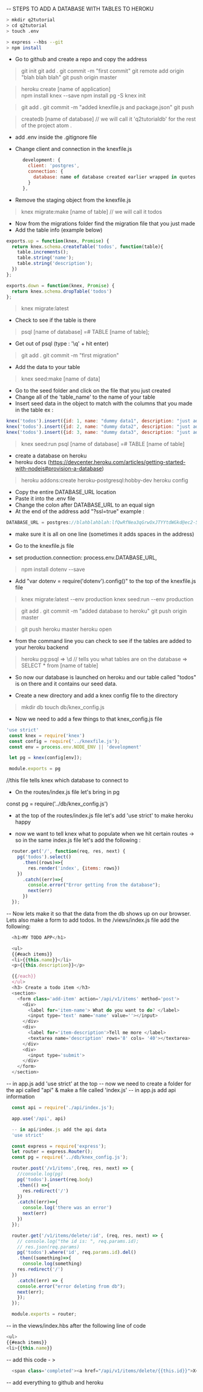 
-- STEPS TO ADD A DATABASE WITH TABLES TO HEROKU
``` bash
> mkdir q2tutorial
> cd q2tutorial
> touch .env

> express --hbs --git
> npm install
```
- Go to github and create a repo and copy the address

> git init
> git add .
> git commit -m "first commit"
> git remote add origin "blah blah blah"
> git push origin master

> heroku create [name of application]  
> npm install knex --save
> npm install pg -S
> knex init

> git add .
> git commit -m "added knexfile.js and package.json"
> git push

> createdb [name of database] // we will call it 'q2tutorialdb' for the rest of the project
> atom .

- add .env inside the .gitignore file

- Change client and connection in the knexfile.js
```javascript
      development: {
        client: 'postgres',
        connection: {
          database: name of database created earlier wrapped in quotes // ex = : 'q2tutorialdb'
        }
      },
```
- Remove the staging object from the knexfile.js

> knex migrate:make [name of table] // we will call it todos

- Now from the migrations folder find the migration file that you just made
- Add the table info (example below)
```javascript
exports.up = function(knex, Promise) {
  return knex.schema.createTable('todos', function(table){
    table.increments();
    table.string('name');
    table.string('description');
  })
};

exports.down = function(knex, Promise) {
  return knex.schema.dropTable('todos')
};
```
> knex migrate:latest

- Check to see if the table is there
> psql [name of database]
 =# TABLE [name of table];

- Get out of psql (type : '\q' + hit enter)
> git add .
> git commit -m "first migration"

- Add the data to your table
> knex seed:make [name of data]

- Go to the seed folder and click on the file that you just created
- Change all of the 'table_name' to the name of your table
- Insert seed data in the object to match with the columns that you made in the table
ex :
```javascript
knex('todos').insert({id: 1, name: "dummy data1", description: "just add it in"}),
knex('todos').insert({id: 2, name: "dummy data2", description: "just add it in"}),
knex('todos').insert({id: 3, name: "dummy data3", description: "just add it in"})
```

> knex seed:run
> psql [name of database]
 =# TABLE [name of table]

- create a database on heroku
- heroku docs (https://devcenter.heroku.com/articles/getting-started-with-nodejs#provision-a-database)

> heroku addons:create heroku-postgresql:hobby-dev
> heroku config

- Copy the entire DATABASE_URL location
- Paste it into the .env file
- Change the colon after DATABASE_URL to an equal sign
- At the end of the address add "?ssl=true"
example :
```javascript
DATABASE_URL = postgres://blahblahblah:lfQwRfNea3qGrwOxJTYYtdWGkd@ec2-54-235-183-28.compute-1.amazonaws.com:5432/d8pr5444mns72?ssl=true
```
- make sure it is all on one line (sometimes it adds spaces in the address)

- Go to the knexfile.js file
- set production.connection: process.env.DATABASE_URL,

> npm install dotenv --save

- Add "var dotenv = require('dotenv').config()" to the top of the knexfile.js file

> knex migrate:latest --env production
> knex seed:run --env production

> git add .
> git commit -m "added database to heroku"
> git push origin master

> git push heroku master
> heroku open

- from the command line you can check to see if the tables are added to your heroku backend
> heroku pg:psql
 => \d // tells you what tables are on the database
 => SELECT * from [name of table]

 - So now our database is launched on heroku and our table called "todos" is on there and it contains our seed data.

 - Create a new directory and add a knex config file to the directory
 > mkdir db
 > touch db/knex_config.js

 - Now we need to add a few things to that knex_config.js file
```javascript
'use strict'
 const knex = require('knex')
 const config = require('../knexfile.js');
 const env = process.env.NODE_ENV || 'development'

 let pg = knex(config[env]);

 module.exports = pg

 ```

 //this file tells knex which database to connect to

 - On the routes/index.js file let's bring in pg

  const pg = require('../db/knex_config.js')

  - at the top of the routes/index.js file let's add 'use strict' to make heroku happy

  - now we want to tell knex what to populate when we hit certain routes -> so in the same index.js file let's add the following :
```javascript
  router.get('/', function(req, res, next) {
    pg('todos').select()
      .then((rows)=>{
        res.render('index', {items: rows})
    })
      .catch((err)=>{
        console.error("Error getting from the database");
        next(err)
      })
  });
```
  -- Now lets make it so that the data from the db shows up on our browser. Lets also make a form to add todos. In the /views/index.js file add the following:
```javascript
  <h1>MY TODO APP</h1>

  <ul>
  {{#each items}}
  <li>{{this.name}}</li>
  <p>{{this.description}}</p>

  {{/each}}
  </ul>
  <h3> Create a todo item </h3>
  <section>
    <form class='add-item' action='/api/v1/items' method='post'>
      <div>
        <label for='item-name'> What do you want to do? </label>
        <input type='text' name='name' value=''></input>
      </div>
      <div>
        <label for='item-description'>Tell me more </label>
        <textarea name='description' rows='8' cols= '40'></textarea>
      </div>
      <div>
        <input type='submit'>
      </div>
    </form>
  </section>
```
  -- in app.js add 'use strict' at the top
  -- now we need to create a folder for the api called "api" & make a file called 'index.js'
  -- in app.js add api information
```javascript
  const api = require('./api/index.js');

  app.use('/api', api)

  -- in api/index.js add the api data
  'use strict'

  const express = require('express');
  let router = express.Router();
  const pg = require('../db/knex_config.js');

  router.post('/v1/items',(req, res, next) => {
    //console.log(pg)
    pg('todos').insert(req.body)
    .then(() =>{
      res.redirect('/')
    })
    .catch((err)=>{
      console.log('there was an error')
      next(err)
    })
  });

  router.get('/v1/items/delete/:id', (req, res, next) => {
    // console.log("the id is: ", req.params.id);
    // res.json(req.params)
    pg('todos').where('id', req.params.id).del()
    .then((something)=>{
      console.log(something)
    res.redirect('/')
  })
    .catch((err) => {
    console.error("error deleting from db");
    next(err);
    });
  });

  module.exports = router;

  ```

  -- in the views/index.hbs after the following line of code
  ```javascript
  <ul>
  {{#each items}}
  <li>{{this.name}}
```
  -- add this code - >
```javascript
  <span class='completed'><a href="/api/v1/items/delete/{{this.id}}">X</a></span>
```
  -- add everything to github and heroku
